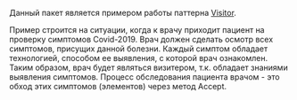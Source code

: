 Данный пакет является примером работы паттерна [Visitor](https://github.com/AlexanderGrom/go-patterns/tree/master/Behavioral/Visitor).

Пример строится на ситуации, когда к врачу приходит пациент на проверку симптомов Covid-2019.
Врач должен сделать осмотр всех симптомов, присущих данной болезни.
Каждый симптом обладает технологией, способом ее выявления, с которой врач ознакомлен. 
Таким образом, врач будет являться визитером, т.к. обладает знаниями выявления симптомов.
Процесс обследования пациента врачом - это обход этих симптомов (элементов) через метод Accept.
